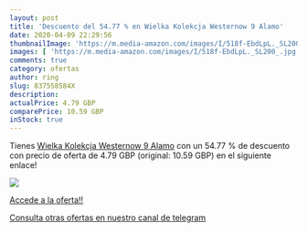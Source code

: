 ```yaml
---
layout: post
title: 'Descuento del 54.77 % en Wielka Kolekcja Westernow 9 Alamo'
date: 2020-04-09 22:29:56
thumbnailImage: 'https://m.media-amazon.com/images/I/518f-EbdLpL._SL200_.jpg'
images: [ 'https://m.media-amazon.com/images/I/518f-EbdLpL._SL200_.jpg' ]
comments: true
category: ofertas
author: ring
slug: 837558584X
description:
actualPrice: 4.79 GBP
comparePrice: 10.59 GBP
inStock: true
---
```


Tienes [Wielka Kolekcja Westernow 9 Alamo](https://www.amazon.com/dp/837558584X/?tag=redken08-20) con un 54.77 % de descuento con precio de oferta de 4.79 GBP (original: 10.59 GBP) en el siguiente enlace!

[![](https://m.media-amazon.com/images/I/518f-EbdLpL._SL200_.jpg)](https://www.amazon.com/dp/837558584X/?tag=redken08-20)

[Accede a la oferta!!](https://www.amazon.com/dp/837558584X/?tag=redken08-20)

[Consulta otras ofertas en nuestro canal de telegram](https://t.me/s/ofertas25)
